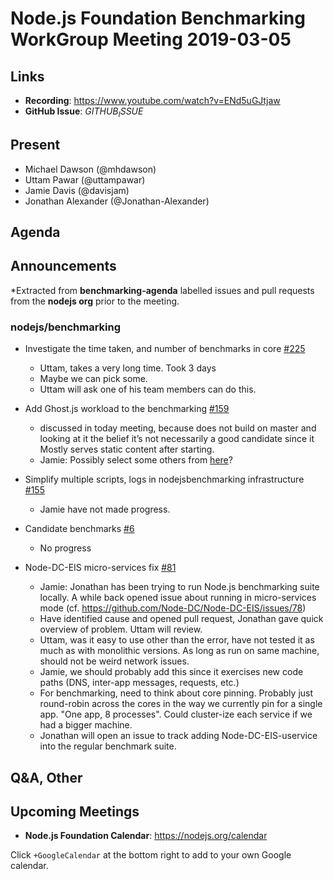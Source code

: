 # Node.js Foundation Benchmarking WorkGroup Meeting 2019-03-05

## Links

* **Recording**: https://www.youtube.com/watch?v=ENd5uGJtjaw
* **GitHub Issue**: $GITHUB_ISSUE$

## Present

* Michael Dawson (@mhdawson)
* Uttam Pawar (@uttampawar)
* Jamie Davis (@davisjam)
* Jonathan Alexander (@Jonathan-Alexander)

## Agenda

## Announcements
 
*Extracted from **benchmarking-agenda** labelled issues and pull requests from the **nodejs org** prior to the meeting.

### nodejs/benchmarking

* Investigate the time taken, and number of benchmarks in core [#225](https://github.com/nodejs/benchmarking/issues/225)
  * Uttam, takes a very long time. Took 3 days
  * Maybe we can pick some.
  * Uttam will ask one of his team members can do this.

* Add Ghost.js workload to the benchmarking [#159](https://github.com/nodejs/benchmarking/issues/159)
  - discussed in today meeting, because does not build on master and
    looking at it the belief it’s not necessarily a good candidate since it
    Mostly serves static content after starting.
  - Jamie: Possibly select some others from [here](https://github.com/sqreen/awesome-nodejs-projects)?

* Simplify multiple scripts, logs in nodejsbenchmarking infrastructure [#155](https://github.com/nodejs/benchmarking/issues/155)  
  * Jamie have not made progress. 

* Candidate benchmarks [#6](https://github.com/nodejs/benchmarking/issues/6)
  * No progress

* Node-DC-EIS micro-services fix [#81](https://github.com/Node-DC/Node-DC-EIS/pull/81)
  * Jamie: Jonathan has been trying to run Node.js benchmarking suite locally. A while back
    opened issue about running in micro-services mode (cf. 
    https://github.com/Node-DC/Node-DC-EIS/issues/78)
  * Have identified cause and opened pull request, Jonathan gave quick overview of
    problem.  Uttam will review.
  * Uttam, was it easy to use other than the error, have not tested it as much as with monolithic
    versions.  As long as run on same machine, should not be weird network issues.
  * Jamie, we should probably add this since it exercises 
    new code paths (DNS, inter-app messages, requests, etc.)
  * For benchmarking, need to think about core pinning. Probably just round-robin across the
    cores in the way we currently pin for a single app. "One app, 8 processes". Could cluster-ize 
    each service if we had a bigger machine.
  * Jonathan will open an issue to track adding Node-DC-EIS-uservice into the regular
    benchmark suite.

## Q&A, Other

## Upcoming Meetings

* **Node.js Foundation Calendar**: https://nodejs.org/calendar

Click `+GoogleCalendar` at the bottom right to add to your own Google calendar.


